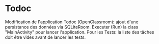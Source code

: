 # Todoc
Modification de l'application Todoc (OpenClassroom): ajout d'une persistance des données via SQLiteRoom.
Executer (Run) la class "MainActivity" pour lancer l'application.
Pour les Tests:
la liste des tâches doit être vides avant de lancer les tests.
